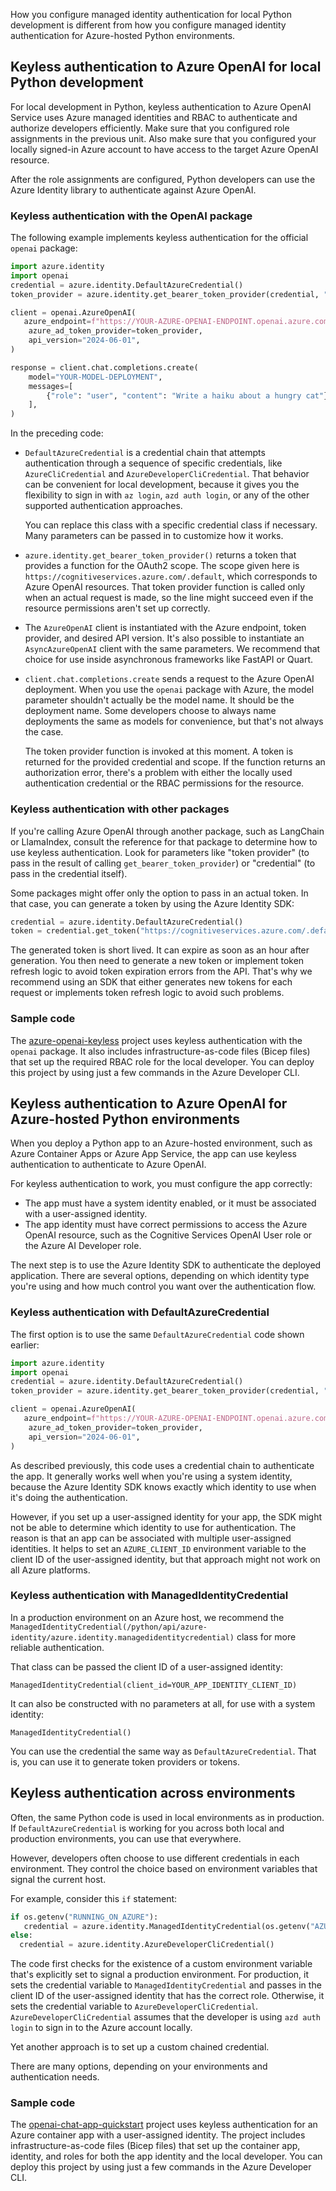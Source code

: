 How you configure managed identity authentication for local Python development is different from how you configure managed identity authentication for Azure-hosted Python environments.

## Keyless authentication to Azure OpenAI for local Python development

For local development in Python, keyless authentication to Azure OpenAI Service uses Azure managed identities and RBAC to authenticate and authorize developers efficiently. Make sure that you configured role assignments in the previous unit. Also make sure that you configured your locally signed-in Azure account to have access to the target Azure OpenAI resource.

After the role assignments are configured, Python developers can use the Azure Identity library to authenticate against Azure OpenAI.

### Keyless authentication with the OpenAI package

The following example implements keyless authentication for the official `openai` package:

```python
import azure.identity
import openai
credential = azure.identity.DefaultAzureCredential()
token_provider = azure.identity.get_bearer_token_provider(credential, "https://cognitiveservices.azure.com/.default")

client = openai.AzureOpenAI(   
   azure_endpoint=f"https://YOUR-AZURE-OPENAI-ENDPOINT.openai.azure.com",
    azure_ad_token_provider=token_provider,
    api_version="2024-06-01",
)

response = client.chat.completions.create(
    model="YOUR-MODEL-DEPLOYMENT", 
    messages=[
        {"role": "user", "content": "Write a haiku about a hungry cat"},
    ],
)
```

In the preceding code:

- `DefaultAzureCredential` is a credential chain that attempts authentication through a sequence of specific credentials, like `AzureCliCredential` and `AzureDeveloperCliCredential`. That behavior can be convenient for local development, because it gives you the flexibility to sign in with `az login`, `azd auth login`, or any of the other supported authentication approaches.

  You can replace this class with a specific credential class if necessary. Many parameters can be passed in to customize how it works.
- `azure.identity.get_bearer_token_provider()` returns a token that provides a function for the OAuth2 scope. The scope given here is `https://cognitiveservices.azure.com/.default`, which corresponds to Azure OpenAI resources. That token provider function is called only when an actual request is made, so the line might succeed even if the resource permissions aren't set up correctly.
- The `AzureOpenAI` client is instantiated with the Azure endpoint, token provider, and desired API version. It's also possible to instantiate an `AsyncAzureOpenAI` client with the same parameters. We recommend that choice for use inside asynchronous frameworks like FastAPI or Quart.
- `client.chat.completions.create` sends a request to the Azure OpenAI deployment. When you use the `openai` package with Azure, the model parameter shouldn't actually be the model name. It should be the deployment name. Some developers choose to always name deployments the same as models for convenience, but that's not always the case.

  The token provider function is invoked at this moment. A token is returned for the provided credential and scope. If the function returns an authorization error, there's a problem with either the locally used authentication credential or the RBAC permissions for the resource.

### Keyless authentication with other packages

If you're calling Azure OpenAI through another package, such as LangChain or LlamaIndex, consult the reference for that package to determine how to use keyless authentication. Look for parameters like "token provider" (to pass in the result of calling `get_bearer_token_provider`) or "credential" (to pass in the credential itself).

Some packages might offer only the option to pass in an actual token. In that case, you can generate a token by using the Azure Identity SDK:

```python
credential = azure.identity.DefaultAzureCredential()
token = credential.get_token("https://cognitiveservices.azure.com/.default")
```

The generated token is short lived. It can expire as soon as an hour after generation. You then need to generate a new token or implement token refresh logic to avoid token expiration errors from the API. That's why we recommend using an SDK that either generates new tokens for each request or implements token refresh logic to avoid such problems.

### Sample code

The [azure-openai-keyless](https://github.com/Azure-Samples/azure-openai-keyless-python) project uses keyless authentication with the `openai` package. It also includes infrastructure-as-code files (Bicep files) that set up the required RBAC role for the local developer. You can deploy this project by using just a few commands in the Azure Developer CLI.

## Keyless authentication to Azure OpenAI for Azure-hosted Python environments

When you deploy a Python app to an Azure-hosted environment, such as Azure Container Apps or Azure App Service, the app can use keyless authentication to authenticate to Azure OpenAI.

For keyless authentication to work, you must configure the app correctly:

- The app must have a system identity enabled, or it must be associated with a user-assigned identity.
- The app identity must have correct permissions to access the Azure OpenAI resource, such as the Cognitive Services OpenAI User role or the Azure AI Developer role.

The next step is to use the Azure Identity SDK to authenticate the deployed application. There are several options, depending on which identity type you're using and how much control you want over the authentication flow.

### Keyless authentication with DefaultAzureCredential

The first option is to use the same `DefaultAzureCredential` code shown earlier:

```python
import azure.identity
import openai
credential = azure.identity.DefaultAzureCredential()
token_provider = azure.identity.get_bearer_token_provider(credential, "https://cognitiveservices.azure.com/.default")

client = openai.AzureOpenAI(   
   azure_endpoint=f"https://YOUR-AZURE-OPENAI-ENDPOINT.openai.azure.com",
    azure_ad_token_provider=token_provider,
    api_version="2024-06-01",
)
```

As described previously, this code uses a credential chain to authenticate the app. It generally works well when you're using a system identity, because the Azure Identity SDK knows exactly which identity to use when it's doing the authentication.

However, if you set up a user-assigned identity for your app, the SDK might not be able to determine which identity to use for authentication. The reason is that an app can be associated with multiple user-assigned identities. It helps to set an `AZURE_CLIENT_ID` environment variable to the client ID of the user-assigned identity, but that approach might not work on all Azure platforms.

### Keyless authentication with ManagedIdentityCredential

In a production environment on an Azure host, we recommend the `ManagedIdentityCredential(/python/api/azure-identity/azure.identity.managedidentitycredential)` class for more reliable authentication.

That class can be passed the client ID of a user-assigned identity:

`ManagedIdentityCredential(client_id=YOUR_APP_IDENTITY_CLIENT_ID)`

It can also be constructed with no parameters at all, for use with a system identity:

`ManagedIdentityCredential()`

You can use the credential the same way as `DefaultAzureCredential`. That is, you can use it to generate token providers or tokens.

## Keyless authentication across environments

Often, the same Python code is used in local environments as in production. If `DefaultAzureCredential` is working for you across both local and production environments, you can use that everywhere.

However, developers often choose to use different credentials in each environment. They control the choice based on environment variables that signal the current host.

For example, consider this `if` statement:

```python
if os.getenv("RUNNING_ON_AZURE"):
   credential = azure.identity.ManagedIdentityCredential(os.getenv("AZURE_CLIENT_ID"))
else:
  credential = azure.identity.AzureDeveloperCliCredential()

```

The code first checks for the existence of a custom environment variable that's explicitly set to signal a production environment. For production, it sets the credential variable to `ManagedIdentityCredential` and passes in the client ID of the user-assigned identity that has the correct role. Otherwise, it sets the credential variable to `AzureDeveloperCliCredential`. `AzureDeveloperCliCredential` assumes that the developer is using `azd auth login` to sign in to the Azure account locally.

Yet another approach is to set up a custom chained credential.

There are many options, depending on your environments and authentication needs.

### Sample code

The [openai-chat-app-quickstart](https://github.com/Azure-Samples/openai-chat-app-quickstart) project uses keyless authentication for an Azure container app with a user-assigned identity. The project includes infrastructure-as-code files (Bicep files) that set up the container app, identity, and roles for both the app identity and the local developer. You can deploy this project by using just a few commands in the Azure Developer CLI.
